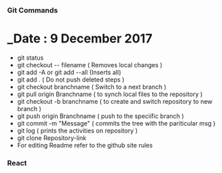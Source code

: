 
### Git Commands

# _Date : 9 December 2017 

* git status
* git checkout  -- filename ( Removes local changes )
* git add -A or git add --all (Inserts all)
* git add . ( Do not push deleted steps )
* git checkout branchname ( Switch to a next branch )
* git pull origin Branchname ( to synch local files to the repository ) 
* git checkout -b branchname ( to create and switch repository to  new branch )
* git push origin Branchname ( push to the speciific branch )
* git commit -m "Message" ( commits the tree with the pariticular msg )
* git log ( prints the activities on repository )
* git clone Repository-link
* For editing Readme refer to the github site rules

### React